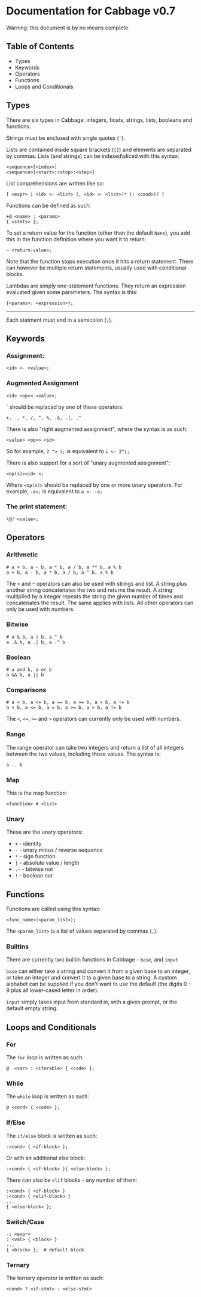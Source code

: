 # Documentation for Cabbage v0.7

Warning: this document is by no means complete.

## Table of Contents

 - Types
 - Keywords
 - Operators
 - Functions
 - Loops and Conditionals

## Types

There are six types in Cabbage: integers, floats, strings, lists, booleans and functions.

Strings must be enclosed with single quotes (`'`).

Lists are contained inside square brackets (`[]`) and elements are separated by commas. Lists (and strings) can be indexed\sliced with this syntax:

    <sequence>[<index>]
    <sequence>[<start>:<stop>:<step>]

List comprehensions are written like so:

    [ <expr> | <id> <- <list> (, <id> <- <list>)* (: <cond>)? ]

Functions can be defined as such:

    +@ <name> : <params>
    { <stmts> };

To set a return value for the function (other than the default `None`), you add this in the function definition where you want it to return:

    ~ <return-value>;

Note that the function stops execution once it hits a return statement. There can however be multiple return statements, usually used with conditional blocks.

Lambdas are simply one-statement functions. They return an expression evaluated given some parameters. The syntax is this:

    {<params>: <expression>};

---
Each statment must end in a semicolon (`;`).

## Keywords

### Assignment:

    <id> <- <value>;

### Augmented Assignment

    <id> <op>< <value>;

`<op> should be replaced by one of these operators:

    +, -, *, /, ^, %, .&, .|, .^

There is also "right augmented assignment", where the syntax is as such:

    <value> <op>> <id>

So for example, `2 ^> i;` is equivalent to `i <- 2^i;`

There is also support for a sort of "unary augmented assignment":

    <op(s)><id> <;

Where `<op(s)>` should be replaced by one or more unary operators. For example, `-a<;` is equivalent to `a <- -a;`

### The print statement:

    \@/ <value>;

## Operators

### Arithmetic

    # a + b, a - b, a * b, a / b, a ** b, a % b
    a + b, a - b, a * b, a / b, a ^ b, a % b

The `+` and `*` operators can also be used with strings and list. A string plus another string concatenates the two and returns the result. A string multiplied by a integer repeats the string the given number of times and concatenates the result. The same applies with lists. All other operators can only be used with numbers.

### Bitwise

    # a & b, a | b, a ^ b
    a .& b, a .| b, a .^ b

### Boolean

    # a and b, a or b
    a && b, a || b

### Comparisons

    # a < b, a <= b, a == b, a >= b, a > b, a != b
    a < b, a <= b, a = b, a >= b, a > b, a != b

The `<`, `<=`, `>=` and `>` operators can currently only be used with numbers.

### Range

The range operator can take two integers and return a list of all integers between the two values, including those values. The syntax is:

    a .. b

### Map

This is the map function:

    <function> # <list>

### Unary

These are the unary operators:

 - `+` - identity
 - `-` - unary minus / reverse sequence
 - `*` - sign function
 - `|` - absolute value / length
 - `.~` - bitwise not
 - `!` - boolean not

## Functions

Functions are called using this syntax:

    <func_name>(<param_list>);

The `<param_list>` is a list of values separated by commas (`,`).

### Builtins

There are currently two builtin functions in Cabbage - `base`, and `input`

`base` can either take a string and convert it from a given base to an integer, or take an integer and convert it to a given base to a string. A custom alphabet can be supplied if you don't want to use the default (the digits 0 - 9 plus all lower-cased letter in order).

`input` simply takes input from standard in, with a given prompt, or the default empty string.

## Loops and Conditionals

### For

The `for` loop is written as such:

    @  <var> : <iterable> { <code> };

### While

The `while` loop is written as such:

    @ <cond> { <code> };

### If/Else

The `if/else` block is written as such:

    :<cond> { <if-block> };

Or with an additional else block:

    :<cond> { <if-block> }{ <else-block> };

There can also be `elif` blocks - any number of them:

    :<cond> { <if-block> }
    :<cond> { <elif-block> }
    ...
    { <else-block> };

### Switch/Case

    -: <expr>
    : <val> { <block> }
    ...
    { <block> };  # default block

### Ternary

The ternary operator is written as such:

    <cond> ? <if-stmt> : <else-stmt>